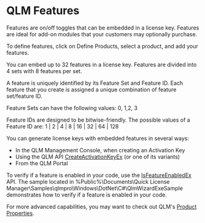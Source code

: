 # QLM Features

Features are on/off toggles that can be embedded in a license key. Features are ideal for add-on modules that your customers may optionally purchase.

To define features, click on Define Products, select a product, and add your features.

You can embed up to 32 features in a license key. Features are divided into 4 sets with 8 features per set.&#x20;

A feature is uniquely identified by its Feature Set and Feature ID. Each feature that you create is assigned a unique combination of feature set/feature ID.

Feature Sets can have the following values: 0, 1,2, 3

Feature IDs are designed to be bitwise-friendly. The possible values of a Feature ID are: 1 | 2 | 4 | 8 | 16 | 32 | 64 | 128

You can generate license keys with embedded features in several ways:

* In the QLM Management Console, when creating an Activation Key
* Using the QLM API [CreateActivationKeyEx](../api-reference/qlmlicense/management-methods/createactivationkeyex.md) (or one of its variants)
* From the QLM Portal

To verify if a feature is enabled in your code, use the [IsFeatureEnabledEx](../api-reference/qlmlicense/client-side-methods/isfeatureenabledex.md) API. The sample located in %Public%\Documents\Quick License Manager\Samples\qlmpro\Windows\DotNet\C#\QlmWizardExeSample demonstrates how to verify if a feature is enabled in your code.

For more advanced capabilities, you may want to check out QLM's [Product Properties](product-properties.md).&#x20;
